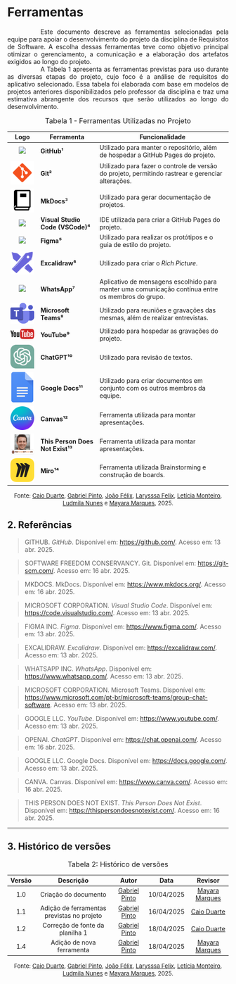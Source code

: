 # Ferramentas

<div style="text-align: justify; text-indent: 2cm;">
Este documento descreve as ferramentas selecionadas pela equipe para apoiar o desenvolvimento do projeto da disciplina de Requisitos de Software. A escolha dessas ferramentas teve como objetivo principal otimizar o gerenciamento, a comunicação e a elaboração dos artefatos exigidos ao longo do projeto.
</div>

<div style="text-align: justify; text-indent: 2cm;">
A Tabela 1 apresenta as ferramentas previstas para uso durante as diversas etapas do projeto, cujo foco é a análise de requisitos do aplicativo selecionado. Essa tabela foi elaborada com base em modelos de projetos anteriores disponibilizados pelo professor da disciplina e traz uma estimativa abrangente dos recursos que serão utilizados ao longo do desenvolvimento.</div>


<font size="3"><p style="text-align: center">Tabela 1 - Ferramentas Utilizadas no Projeto</p></font>

| Logo      | Ferramenta       | Funcionalidade                                                                 |
|-----------|------------------|--------------------------------------------------------------------------------|
| <div align="center"><img src="https://github.githubassets.com/images/modules/logos_page/GitHub-Mark.png" width="100px"> |**GitHub¹**|Utilizado para manter o repositório, além de hospedar a GitHub Pages do projeto.|
| <div align="center"><img src="../../assets/images/logos/logo_git.png" width="100px"> |**Git²**|Utilizado para fazer o controle de versão do projeto, permitindo  rastrear e gerenciar alterações.|
| <div align="center"><img src="../../assets/images/logos/logo_mkdocs.png" width="100px"> |**MkDocs³**|Utilizado para gerar documentação de projetos.|
| <div align="center"><img src="https://upload.wikimedia.org/wikipedia/commons/9/9a/Visual_Studio_Code_1.35_icon.svg" width="80px"> |**Visual Studio Code (VSCode)⁴**| IDE utilizada para criar a GitHub Pages do projeto.|
| <div align="center"><img src="https://upload.wikimedia.org/wikipedia/commons/3/33/Figma-logo.svg" width="50px"> |**Figma⁵**| Utilizado para realizar os protótipos e o guia de estilo do projeto.|
| <div align="center"><img src="../../assets/images/logos/logo_excalidraw.png" width="100px"> |**Excalidraw⁶**|Utilizado para criar o *Rich Picture*.|
| <div align="center"><img src="https://upload.wikimedia.org/wikipedia/commons/6/6b/WhatsApp.svg" width="100px"> |**WhatsApp⁷**|Aplicativo de mensagens escolhido para manter uma comunicação contínua entre os membros do grupo.|
| <div align="center"><img src="../../assets/images/logos/logo_teams.png" width="90px"> |**Microsoft Teams⁸**| Utilizado para reuniões e gravações das mesmas, além de realizar entrevistas.|
| <div align="center"><img src="../../assets/images/logos/logo_youtube.png" width="100px"> |**YouTube⁹**|Utilizado para hospedar as gravações do projeto.|
| <div align="center"><img src="../../assets/images/logos/logo_chatgpt.png" width="100px"> |**ChatGPT¹⁰**|Utilizado para revisão de textos.|
| <div align="center"><img src="../../assets/images/logos/logo_google_docs.png" width="50px"> |**Google Docs¹¹**|Utilizado para criar documentos em conjunto com os outros membros da equipe.|
| <div align="center"><img src="../../assets/images/logos/logo_canvas.svg" width="100px"> |**Canvas¹²**|Ferramenta utilizada para montar apresentações.|
| <div align="center"><img src="../../assets/images/logos/logo_this_person.png" width="100px"> |**This Person Does Not Exist¹³**|Ferramenta utilizada para montar apresentações.|
| <div align="center"><img src="../../assets/images/logos/logo_miro.png" width="100px"> |**Miro¹⁴**|Ferramenta utilizada Brainstorming e construção de boards.|


<font size="2"><p style="text-align: center">Fonte: [Caio Duarte](https://github.com/caioduart3), [Gabriel Pinto](https://github.com/GabrielSPinto), [João Félix](https://github.com/joaofmoreiraa), [Larysssa Felix](https://github.com/felixlaryssa), [Letícia Monteiro](https://github.com/LeticiaMonteiroo), [Ludmila Nunes](https://github.com/ludmilaaysha) e [Mayara Marques](https://github.com/maymarquee), 2025.</p></font> 

## 2. Referências

> GITHUB. *GitHub*. Disponível em: <https://github.com/>. Acesso em: 13 abr. 2025.

> SOFTWARE FREEDOM CONSERVANCY. Git. Disponível em: https://git-scm.com/. Acesso em: 16 abr. 2025.

> MKDOCS. MkDocs. Disponível em: https://www.mkdocs.org/. Acesso em: 16 abr. 2025.

> MICROSOFT CORPORATION. *Visual Studio Code*. Disponível em: <https://code.visualstudio.com/>. Acesso em: 13 abr. 2025.

> FIGMA INC. *Figma*. Disponível em: <https://www.figma.com/>. Acesso em: 13 abr. 2025.

> EXCALIDRAW. *Excalidraw*. Disponível em: <https://excalidraw.com/>. Acesso em: 13 abr. 2025.

> WHATSAPP INC. *WhatsApp*. Disponível em: <https://www.whatsapp.com/>. Acesso em: 13 abr. 2025.

> MICROSOFT CORPORATION. Microsoft Teams. Disponível em: https://www.microsoft.com/pt-br/microsoft-teams/group-chat-software. Acesso em: 13 abr. 2025.

> GOOGLE LLC. *YouTube*. Disponível em: <https://www.youtube.com/>. Acesso em: 13 abr. 2025.

> OPENAI. *ChatGPT*. Disponível em: <https://chat.openai.com/>. Acesso em: 16 abr. 2025.

> GOOGLE LLC. Google Docs. Disponível em: https://docs.google.com/. Acesso em: 13 abr. 2025.

> CANVA. Canvas. Disponível em: https://www.canva.com/. Acesso em: 16 abr. 2025.

> THIS PERSON DOES NOT EXIST. *This Person Does Not Exist*. Disponível em: <https://thispersondoesnotexist.com/>. Acesso em: 16 abr. 2025.


---

## 3. Histórico de versões

<font size="3"><p style="text-align: center">Tabela 2: Histórico de versões</p></font>

| Versão |Descrição     |Autor                                       |Data    |Revisor|
|:-:     | :-:          | :-:                                        | :-:        |:-:|
|1.0     |Criação do documento|[Gabriel Pinto](https://github.com/GabrielSPinto)| 10/04/2025 | [Mayara Marques](https://github.com/maymarquee)|
|1.1     |Adição de ferramentas previstas no projeto|[Gabriel Pinto](https://github.com/GabrielSPinto)| 16/04/2025 | [Caio Duarte](https://github.com/caioduart3)|
|1.2     |Correção de fonte da planilha 1|[Gabriel Pinto](https://github.com/GabrielSPinto)| 18/04/2025 | [Caio Duarte](https://github.com/caioduart3)|
|1.4     |Adição de nova ferramenta|[Gabriel Pinto](https://github.com/GabrielSPinto)| 18/04/2025 | [Mayara Marques](https://github.com/maymarquee)|


<font size="2"><p style="text-align: center">Fonte: [Caio Duarte](https://github.com/caioduart3), [Gabriel Pinto](https://github.com/GabrielSPinto), [João Félix](https://github.com/joaofmoreiraa), [Larysssa Felix](https://github.com/felixlaryssa), [Letícia Monteiro](https://github.com/LeticiaMonteiroo), [Ludmila Nunes](https://github.com/ludmilaaysha) e [Mayara Marques](https://github.com/maymarquee), 2025.</p></font> 
